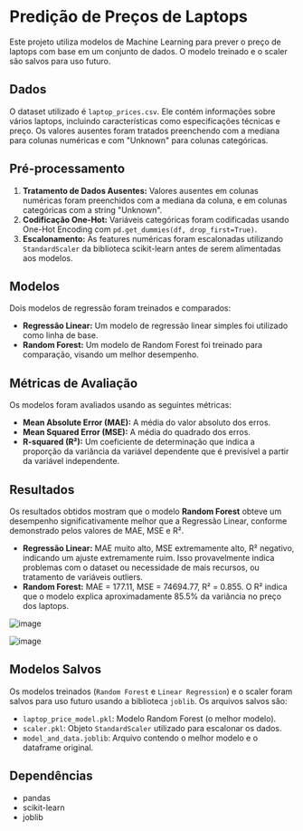 # Predição de Preços de Laptops

Este projeto utiliza modelos de Machine Learning para prever o preço de laptops com base em um conjunto de dados.  O modelo treinado e o scaler são salvos para uso futuro.

## Dados

O dataset utilizado é `laptop_prices.csv`.  Ele contém informações sobre vários laptops, incluindo características como especificações técnicas e preço.  Os valores ausentes foram tratados preenchendo com a mediana para colunas numéricas e com "Unknown" para colunas categóricas.

## Pré-processamento

1. **Tratamento de Dados Ausentes:**  Valores ausentes em colunas numéricas foram preenchidos com a mediana da coluna, e em colunas categóricas com a string "Unknown".
2. **Codificação One-Hot:** Variáveis categóricas foram codificadas usando One-Hot Encoding com `pd.get_dummies(df, drop_first=True)`.
3. **Escalonamento:** As features numéricas foram escalonadas utilizando `StandardScaler` da biblioteca scikit-learn antes de serem alimentadas aos modelos.


## Modelos

Dois modelos de regressão foram treinados e comparados:

* **Regressão Linear:** Um modelo de regressão linear simples foi utilizado como linha de base.
* **Random Forest:** Um modelo de Random Forest foi treinado para comparação, visando um melhor desempenho.


## Métricas de Avaliação

Os modelos foram avaliados usando as seguintes métricas:

* **Mean Absolute Error (MAE):** A média do valor absoluto dos erros.
* **Mean Squared Error (MSE):** A média do quadrado dos erros.
* **R-squared (R²):** Um coeficiente de determinação que indica a proporção da variância da variável dependente que é previsível a partir da variável independente.


## Resultados

Os resultados obtidos mostram que o modelo **Random Forest** obteve um desempenho significativamente melhor que a Regressão Linear, conforme demonstrado pelos valores de MAE, MSE e R².

* **Regressão Linear:**  MAE muito alto, MSE extremamente alto, R² negativo, indicando um ajuste extremamente ruim. Isso provavelmente indica problemas com o dataset ou necessidade de mais recursos, ou tratamento de variáveis outliers.
* **Random Forest:** MAE = 177.11, MSE = 74694.77, R² = 0.855.  O R² indica que o modelo explica aproximadamente 85.5% da variância no preço dos laptops.

![image](https://github.com/user-attachments/assets/dd5debd3-5403-421a-bdf4-bf561e0b3523)

![image](https://github.com/user-attachments/assets/95399cde-4360-41b0-9553-f0434798d309)

## Modelos Salvos

Os modelos treinados (`Random Forest` e `Linear Regression`) e o scaler foram salvos para uso futuro usando a biblioteca `joblib`. Os arquivos salvos são:

* `laptop_price_model.pkl`: Modelo Random Forest (o melhor modelo).
* `scaler.pkl`: Objeto `StandardScaler` utilizado para escalonar os dados.
* `model_and_data.joblib`: Arquivo contendo o melhor modelo e o dataframe original.


## Dependências

* pandas
* scikit-learn
* joblib
